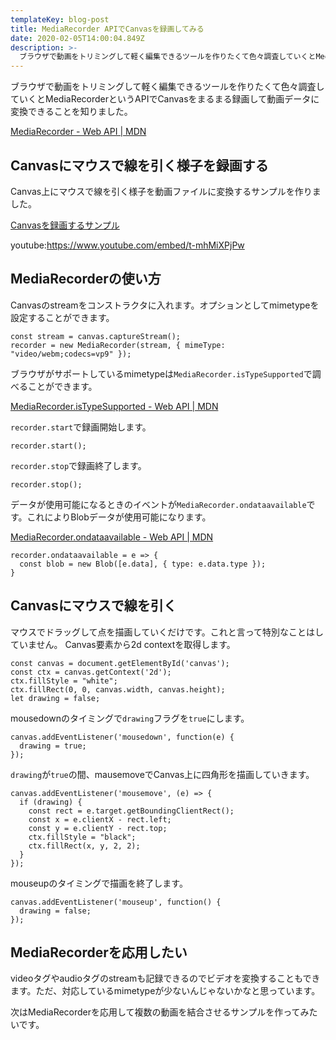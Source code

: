 ```yaml
---
templateKey: blog-post
title: MediaRecorder APIでCanvasを録画してみる
date: 2020-02-05T14:00:04.849Z
description: >-
  ブラウザで動画をトリミングして軽く編集できるツールを作りたくて色々調査していくとMediaRecorderというAPIでCanvasをまるまる録画して動画データに変換できることを知りました。
---
```

ブラウザで動画をトリミングして軽く編集できるツールを作りたくて色々調査していくとMediaRecorderというAPIでCanvasをまるまる録画して動画データに変換できることを知りました。

[MediaRecorder - Web API \| MDN](https://developer.mozilla.org/ja/docs/Web/API/MediaRecorder)

## Canvasにマウスで線を引く様子を録画する

Canvas上にマウスで線を引く様子を動画ファイルに変換するサンプルを作りました。

[Canvasを録画するサンプル](https://codepen.io/kwst/pen/MWwgzoq)

youtube:https://www.youtube.com/embed/t-mhMiXPjPw

## MediaRecorderの使い方

Canvasのstreamをコンストラクタに入れます。オプションとしてmimetypeを設定することができます。

```
const stream = canvas.captureStream();
recorder = new MediaRecorder(stream, { mimeType: "video/webm;codecs=vp9" });
```

ブラウザがサポートしているmimetypeは`MediaRecorder.isTypeSupported`で調べることができます。

[MediaRecorder.isTypeSupported - Web API \| MDN](https://developer.mozilla.org/ja/docs/Web/API/MediaRecorder/isTypeSupported)

`recorder.start`で録画開始します。

```
recorder.start();
```

`recorder.stop`で録画終了します。

```
recorder.stop();
```

データが使用可能になるときのイベントが`MediaRecorder.ondataavailable`です。これによりBlobデータが使用可能になります。

[MediaRecorder.ondataavailable - Web API \| MDN](https://developer.mozilla.org/ja/docs/Web/API/MediaRecorder/ondataavailable)

```
recorder.ondataavailable = e => {
  const blob = new Blob([e.data], { type: e.data.type });
}
```

## Canvasにマウスで線を引く

マウスでドラッグして点を描画していくだけです。これと言って特別なことはしていません。
Canvas要素から2d contextを取得します。

```
const canvas = document.getElementById('canvas');
const ctx = canvas.getContext('2d');
ctx.fillStyle = "white";
ctx.fillRect(0, 0, canvas.width, canvas.height);
let drawing = false;
```

mousedownのタイミングで`drawing`フラグを`true`にします。

```
canvas.addEventListener('mousedown', function(e) {
  drawing = true;
});
```

`drawing`が`true`の間、mausemoveでCanvas上に四角形を描画していきます。

```
canvas.addEventListener('mousemove', (e) => {
  if (drawing) {
    const rect = e.target.getBoundingClientRect();
    const x = e.clientX - rect.left;
    const y = e.clientY - rect.top;
    ctx.fillStyle = "black";
    ctx.fillRect(x, y, 2, 2);
  }
});
```

mouseupのタイミングで描画を終了します。

```
canvas.addEventListener('mouseup', function() {
  drawing = false;
});
```

## MediaRecorderを応用したい

videoタグやaudioタグのstreamも記録できるのでビデオを変換することもできます。ただ、対応しているmimetypeが少ないんじゃないかなと思っています。

次はMediaRecorderを応用して複数の動画を結合させるサンプルを作ってみたいです。
